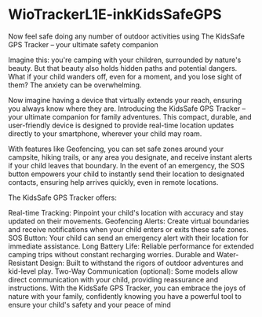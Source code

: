 # WioTrackerL1E-inkKidsSafeGPS
Now feel safe doing any number of outdoor activities using The KidsSafe GPS Tracker – your ultimate safety companion

Imagine this: you're camping with your children, surrounded by nature's beauty. But that beauty also holds hidden paths and potential dangers. What if your child wanders off, even for a moment, and you lose sight of them? The anxiety can be overwhelming.

Now imagine having a device that virtually extends your reach, ensuring you always know where they are. Introducing the KidsSafe GPS Tracker – your ultimate companion for family adventures. This compact, durable, and user-friendly device is designed to provide real-time location updates directly to your smartphone, wherever your child may roam.

With features like Geofencing, you can set safe zones around your campsite, hiking trails, or any area you designate, and receive instant alerts if your child leaves that boundary. In the event of an emergency, the SOS button empowers your child to instantly send their location to designated contacts, ensuring help arrives quickly, even in remote locations.

The KidsSafe GPS Tracker offers:

Real-time Tracking: Pinpoint your child's location with accuracy and stay updated on their movements.
Geofencing Alerts: Create virtual boundaries and receive notifications when your child enters or exits these safe zones.
SOS Button: Your child can send an emergency alert with their location for immediate assistance.
Long Battery Life: Reliable performance for extended camping trips without constant recharging worries.
Durable and Water-Resistant Design: Built to withstand the rigors of outdoor adventures and kid-level play.
Two-Way Communication (optional): Some models allow direct communication with your child, providing reassurance and instructions.
With the KidsSafe GPS Tracker, you can embrace the joys of nature with your family, confidently knowing you have a powerful tool to ensure your child's safety and your peace of mind
